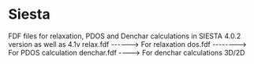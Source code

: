 # Siesta
FDF files for relaxation, PDOS and Denchar calculations in SIESTA 4.0.2 version as well as 4.1v
relax.fdf ------> For relaxation
dos.fdf --------> For PDOS calculation
denchar.fdf ----> For denchar calculations 3D/2D
